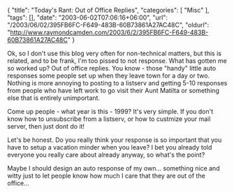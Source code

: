 {
	"title": "Today's Rant: Out of Office Replies",
	"categories": [
		"Misc"
	],
	"tags": [],
	"date": "2003-06-02T07:06:16+06:00",
	"url": "/2003/06/02/395FB6FC-F649-483B-60B73861A27AC48C",
	"oldurl": "http://www.raymondcamden.com/2003/6/2/395FB6FC-F649-483B-60B73861A27AC48C"
}

Ok, so I don't use this blog very often for non-technical matters, but this is related, and to be frank, I'm too pissed to not response. What has gotten me so worked up? Out of office replies. You know - those "handy" little auto responses some people set up when they leave town for a day or two. Nothing is more annoying to posting to a listserv and getting 5-10 responses from people who have left work to go visit their Aunt Matilta or something else that is entirely unimportant. 

Come up people - what year is this - 1999? It's very simple. If you don't know how to unsubscribe from a listserv, or how to custmize your mail server, then just dont do it!

Let's be honest. Do you really think your response is so important that you have to setup a vacation minder when you leave? I bet you already told everyone you really care about already anyway, so what's the point?

Maybe I should design an auto response of my own... something nice and witty just to let people know how much I care that they are out of the office...